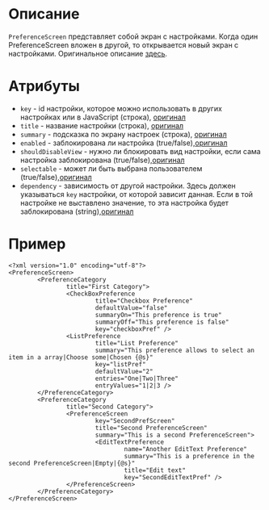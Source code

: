 # Описание #
`PreferenceScreen` представляет собой экран с настройками. Когда один PreferenceScreen вложен в другой, то открывается новый экран с настройками. Оригинальное описание [здесь](http://developer.android.com/reference/android/preference/PreferenceScreen.html).

# Атрибуты #
  * `key` - id настройки, которое можно использовать в других настройках или в JavaScript (строка), [оригинал](http://developer.android.com/reference/android/preference/Preference.html#attr_android:key)
  * `title` - название настройки (строка), [оригинал](http://developer.android.com/reference/android/preference/Preference.html#attr_android:title)
  * `summary` - подсказка по экрану настроек (строка), [оригинал](http://developer.android.com/reference/android/preference/Preference.html#attr_android:summary)
  * `enabled` - заблокирована ли настройка (true/false),[оригинал](http://developer.android.com/reference/android/preference/Preference.html#attr_android:enabled)
  * `shouldDisableView` - нужно ли блокировать вид настройки, если сама настройка заблокирована (true/false),[оригинал](http://developer.android.com/reference/android/preference/Preference.html#attr_android:shouldDisableView)
  * `selectable` - может ли быть выбрана пользователем (true/false),[оригинал](http://developer.android.com/reference/android/preference/Preference.html#attr_android:selectable)
  * `dependency` - зависимость от другой настройки. Здесь должен указываться `key` настройки, от которой зависит данная. Если в той настройке не выставлено значение, то эта настройка будет заблокирована (string),[оригинал](http://developer.android.com/reference/android/preference/Preference.html#attr_android:dependency)

# Пример #
```
<?xml version="1.0" encoding="utf-8"?>
<PreferenceScreen>
        <PreferenceCategory
                title="First Category">
                <CheckBoxPreference
                        title="Checkbox Preference"
                        defaultValue="false"
                        summaryOn="This preference is true"
                        summaryOff="This preference is false"
                        key="checkboxPref" />
                <ListPreference
                        title="List Preference"
                        summary="This preference allows to select an item in a array|Choose some|Chosen {@s}"
                        key="listPref"
                        defaultValue="2"
                        entries="One|Two|Three"
                        entryValues="1|2|3 />
        </PreferenceCategory>
        <PreferenceCategory
                title="Second Category">
                <PreferenceScreen
                        key="SecondPrefScreen"
                        title="Second PreferenceScreen"
                        summary="This is a second PreferenceScreen">
                        <EditTextPreference
                                name="Another EditText Preference"
                                summary="This is a preference in the second PreferenceScreen|Empty|{@s}"
                                title="Edit text"
                                key="SecondEditTextPref" />
                </PreferenceScreen>
        </PreferenceCategory>
</PreferenceScreen>
```